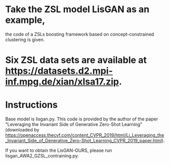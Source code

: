 # Take the ZSL model LisGAN as an example, 
the code of a ZSLs boosting framework based on concept-constrained clustering is given.

# Six ZSL data sets are available at https://datasets.d2.mpi-inf.mpg.de/xian/xlsa17.zip.

# Instructions
Base model is lisgan.py. This code is provided by the author of the paper "Leveraging the Invariant Side of Generative Zero-Shot Learning"(downloaded by https://openaccess.thecvf.com/content_CVPR_2019/html/Li_Leveraging_the_Invariant_Side_of_Generative_Zero-Shot_Learning_CVPR_2019_paper.html).

If you want to obtain the LisGAN-OURS, please run lisgan_AWA2_GZSL_contraining.py.
